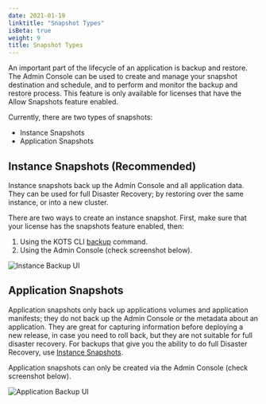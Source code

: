 ```yaml
---
date: 2021-01-19
linktitle: "Snapshot Types"
isBeta: true
weight: 9
title: Snapshot Types
---
```


An important part of the lifecycle of an application is backup and restore. The Admin Console can be used to create and manage your snapshot destination and schedule, and to perform and monitor the backup and restore process. This feature is only available for licenses that have the Allow Snapshots feature enabled.

Currently, there are two types of snapshots:
  * Instance Snapshots
  * Application Snapshots

## Instance Snapshots (Recommended)

Instance snapshots back up the Admin Console and all application data.
They can be used for full Disaster Recovery; by restoring over the same instance, or into a new cluster.

There are two ways to create an instance snapshot. First, make sure that your license has the snapshots feature enabled, then:

1. Using the KOTS CLI [backup](/kots-cli/backup/) command.
2. Using the Admin Console (check screenshot below).

![Instance Backup UI](/images/snapshot-instance-backup.png)

## Application Snapshots

Application snapshots only back up applications volumes and application manifests; they do not back up the Admin Console or the metadata about an application.
They are great for capturing information before deploying a new release, in case you need to roll back, but they are not suitable for full disaster recovery.
For backups that give you the ability to do full Disaster Recovery, use [Instance Snapshots](/kotsadm/snapshots/snapshot-types/#instance-snapshots-recommended).

Application snapshots can only be created via the Admin Console (check screenshot below).

![Application Backup UI](/images/snapshot-application-backup.png)
